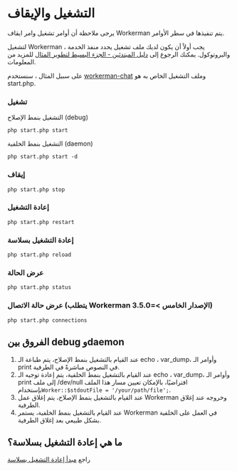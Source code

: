 # التشغيل والإيقاف

يرجى ملاحظة أن أوامر تشغيل وامر ايقاف Workerman يتم تنفيذها في سطر الأوامر.

لتشغيل Workerman ، يجب أولاً أن يكون لديك ملف تشغيل يحدد منفذ الخدمة والبروتوكول. يمكنك الرجوع إلى [دليل المبتدئين - الجزء البسيط لتطوير المثال](../getting-started/simple-example.md) للمزيد من المعلومات.

على سبيل المثال ، سنستخدم [workerman-chat](https://www.workerman.net/workerman-chat) وملف التشغيل الخاص به هو start.php.

### تشغيل

التشغيل بنمط الإصلاح (debug)

 ```php start.php start```

التشغيل بنمط الخلفية (daemon)

 ```php start.php start -d```

### إيقاف

```php start.php stop```

### إعادة التشغيل

```php start.php restart```

### إعادة التشغيل بسلاسة

```php start.php reload```

### عرض الحالة

```php start.php status```

### عرض حالة الاتصال (يتطلب Workerman الإصدار الخامس >=3.5.0)

```php start.php connections```


## الفروق بين debug وdaemon

1. عند القيام بالتشغيل بنمط الإصلاح، يتم طباعة الـ echo ، var_dump، وأوامر الـ print في النصوص مباشرةً في الطرفية.
2. عند القيام بالتشغيل بنمط الخلفية، يتم إعادة توجيه الـ echo ، var_dump، وأوامر الـ print إلى ملف /dev/null افتراضيًا، بالإمكان تعيين مسار هذا الملف بإستخدام```Worker::$stdoutFile = '/your/path/file';```.
3. عند القيام بالتشغيل بنمط الإصلاح، يتم إغلاق عمل Workerman وخروجه عند إغلاق الطرفية.
4. عند القيام بالتشغيل بنمط الخلفية، يستمر Workerman في العمل على الخلفية بشكل طبيعي بعد إغلاق الطرفية.


## ما هي إعادة التشغيل بسلاسة؟

راجع [مبدأ إعادة التشغيل بسلاسة](../faq/reload-principle.md)
